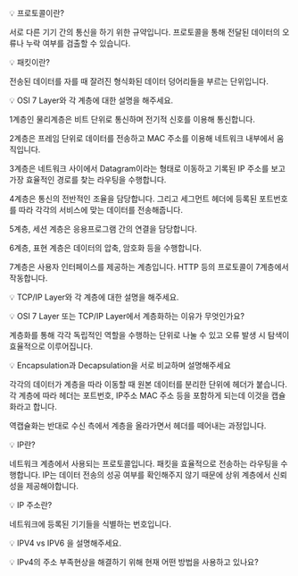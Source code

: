 💡 프로토콜이란?

서로 다른 기기 간의 통신을 하기 위한 규약입니다. 프로토콜을 통해 전달된 데이터의 오류나 누락 여부를 검출할 수 있습니다.

💡 패킷이란?

전송된 데이터를 자를 때 잘려진 형식화된 데이터 덩어리들을 부르는 단위입니다.

💡 OSI 7 Layer와 각 계층에 대한 설명을 해주세요.

1계층인 물리계층은 비트 단위로 통신하며 전기적 신호를 이용해 통신합니다.

2계층은 프레임 단위로 데이터를 전송하고 MAC 주소를 이용해 네트워크 내부에서 움직입니다.

3계층은 네트워크 사이에서 Datagram이라는 형태로 이동하고 기록된 IP 주소를 보고 가장 효율적인 경로를 찾는 라우팅을 수행합니다.

4계층은 통신의 전반적인 조율을 담당합니다. 그리고 세그먼트 헤더에 등록된 포트번호를 따라 각각의 서비스에 맞는 데이터를 전송해줍니다.

5계층, 세션 계층은 응용프로그램 간의 연결을 담당합니다.

6계층, 표현 계층은 데이터의 압축, 암호화 등을 수행합니다.

7계층은 사용자 인터페이스를 제공하는 계층입니다. HTTP 등의 프로토콜이 7계층에서 작동합니다.

💡 TCP/IP Layer와 각 계층에 대한 설명을 해주세요.

💡 OSI 7 Layer 또는 TCP/IP Layer에서 계층화하는 이유가 무엇인가요?

계층화를 통해 각각 독립적인 역할을 수행하는 단위로 나눌 수 있고 오류 발생 시 탐색이 효율적으로 이루어집니다.

💡 Encapsulation과 Decapsulation을 서로 비교하며 설명해주세요

각각의 데이터가 계층을 따라 이동할 때 원본 데이터를 분리한 단위에 헤더가 붙습니다. 각 계층에 따라 헤더는 포트번호, IP주소 MAC 주소 등을 포함하게 되는데 이것을 캡슐화라고 합니다.

역캡슐화는 반대로 수신 측에서 계층을 올라가면서 헤더를 떼어내는 과정입니다.

💡 IP란?

네트워크 계층에서 사용되는 프로토콜입니다. 패킷을 효율적으로 전송하는 라우팅을 수행합니다. IP는 데이터 전송의 성공 여부를 확인해주지 않기 때문에 상위 계층에서 신뢰성을 제공해야합니다.

💡 IP 주소란?

네트워크에 등록된 기기들을 식별하는 번호입니다.

💡 IPV4 vs IPV6 을 설명해주세요.

💡 IPv4의 주소 부족현상을 해결하기 위해 현재 어떤 방법을 사용하고 있나요?
